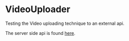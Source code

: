 # VideoUploader
Testing the Video uploading technique to an external api.

The server side api is found <a href="https://gist.github.com/MuhannedNoman/387cbef4483ff93e45dc0053d758f3fb">here</a>. 
